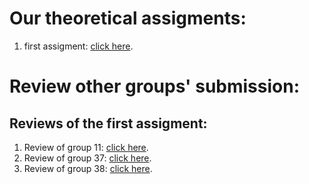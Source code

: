 # Our theoretical assigments:
  1. first assigment: [click here](https://docs.google.com/document/d/1wfQoETwvlQEOlmImN7frlZ_cyrmefeJ3kGPvyCAOYMU/edit?usp=sharing).
# Review other groups' submission:
## Reviews of the first assigment:
  1. Review of group 11: [click here](https://docs.google.com/document/d/1hcpxc2AsfBZar40M7laWvFZJX5jcQfovioAXZVKinrU/edit?usp=sharing).
  2. Review of group 37: [click here](https://docs.google.com/document/d/1zavPsYhRTxLldvB2dgnKQT_ywEHMgTMvbyESneLcljM/edit?usp=sharing).
  3. Review of group 38: [click here](https://docs.google.com/document/d/1a9bsWSi7Qy33a6DCVC2_LL5p61VcFs5Muu4eKRDkhPQ/edit?usp=sharing).
